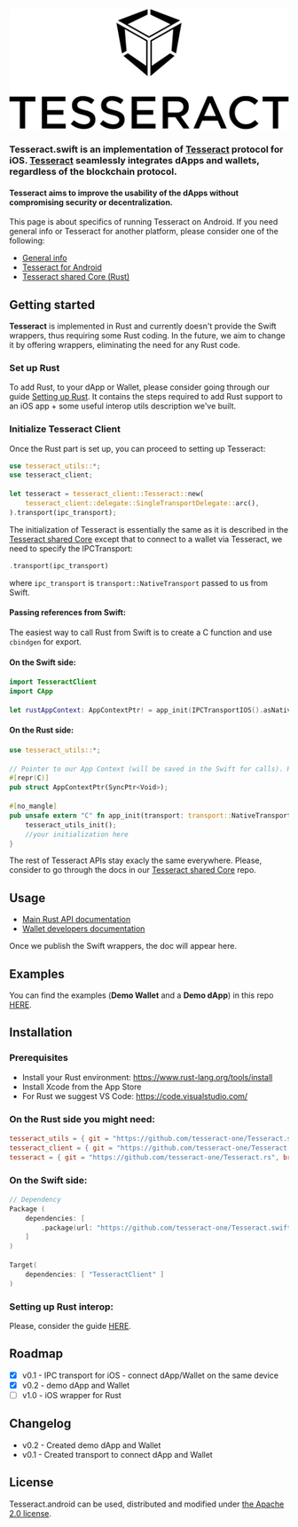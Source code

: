 ![Tesseract.swift Logo](./.github/logo.svg)
### **Tesseract.swift** is an implementation of [Tesseract](https://github.com/tesseract-one/) protocol for iOS. [Tesseract](https://github.com/tesseract-one/) seamlessly integrates dApps and wallets, regardless of the blockchain protocol.

#### **Tesseract** aims to improve the usability of the dApps without compromising security or decentralization.

This page is about specifics of running Tesseract on Android. If you need general info or Tesseract for another platform, please consider one of the following:
* [General info](https://github.com/tesseract-one/)
* [Tesseract for Android](https://github.com/tesseract-one/Tesseract.android)
* [Tesseract shared Core (Rust)](https://github.com/tesseract-one/Tesseract.rs)


## Getting started

**Tesseract** is implemented in Rust and currently doesn't provide the Swift wrappers, thus requiring some Rust coding. In the future, we aim to change it by offering wrappers, eliminating the need for any Rust code.

### Set up Rust

To add Rust, to your dApp or Wallet, please consider going through our guide [Setting up Rust](./RUST.MD). It contains the steps required to add Rust support to an iOS app + some useful interop utils description we've built.

### Initialize Tesseract Client

Once the Rust part is set up, you can proceed to setting up Tesseract:

```rust
use tesseract_utils::*;
use tesseract_client;

let tesseract = tesseract_client::Tesseract::new(
	tesseract_client::delegate::SingleTransportDelegate::arc(),
).transport(ipc_transport);
```

The initialization of Tesseract is essentially the same as it is described in the [Tesseract shared Core](tesseract-one/Tesseract.rs) except that to connect to a wallet via Tesseract, we need to specify the IPCTransport:

```rust
.transport(ipc_transport)
```

where `ipc_transport` is `transport::NativeTransport` passed to us from Swift.

#### Passing references from Swift:

The easiest way to call Rust from Swift is to create a C function and use `cbindgen` for export.

#### On the Swift side:

```swift
import TesseractClient
import CApp

let rustAppContext: AppContextPtr! = app_init(IPCTransportIOS().asNative())
```

#### On the Rust side:

```rust
use tesseract_utils::*;

// Pointer to our App Context (will be saved in the Swift for calls). Returns it as a struct with void* inside.
#[repr(C)]
pub struct AppContextPtr(SyncPtr<Void>);

#[no_mangle]
pub unsafe extern "C" fn app_init(transport: transport::NativeTransport) -> ManuallyDrop<AppContextPtr> {
	tesseract_utils_init();
	//your initialization here
}
```

The rest of Tesseract APIs stay exacly the same everywhere. Please, consider to go through the docs in our [Tesseract shared Core](https://github.com/tesseract-one/Tesseract.rs) repo.

## Usage

* [Main Rust API documentation](https://github.com/tesseract-one/Tesseract.rs)
* [Wallet developers documentation](./WALLET.MD)

Once we publish the Swift wrappers, the doc will appear here.

## Examples

You can find the examples (**Demo Wallet** and a **Demo dApp**) in this repo [HERE](./examples).

## Installation

### Prerequisites
* Install your Rust environment: https://www.rust-lang.org/tools/install
* Install Xcode from the App Store
* For Rust we suggest VS Code: https://code.visualstudio.com/

### On the Rust side you might need:

```toml
tesseract_utils = { git = "https://github.com/tesseract-one/Tesseract.swift", branch="master" } // utils for interop with Swift
tesseract_client = { git = "https://github.com/tesseract-one/Tesseract.swift", branch="master" } // iOS client integrations
tesseract = { git = "https://github.com/tesseract-one/Tesseract.rs", branch="master", features=["client"] } // Tesseract Core
```

### On the Swift side:

```swift
// Dependency
Package (
	dependencies: [
	 	.package(url: "https://github.com/tesseract-one/Tesseract.swift.git", .branch("master")),
	]
)

Target(
	dependencies: [ "TesseractClient" ]
)
```

### Setting up Rust interop:

Please, consider the guide [HERE](./RUST.MD).

## Roadmap

- [x] v0.1 - IPC transport for iOS - connect dApp/Wallet on the same device
- [x] v0.2 - demo dApp and Wallet
- [ ] v1.0 - iOS wrapper for Rust

## Changelog

* v0.2 - Created demo dApp and Wallet
* v0.1 - Created transport to connect dApp and Wallet

## License

Tesseract.android can be used, distributed and modified under [the Apache 2.0 license](LICENSE).
